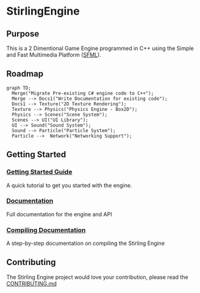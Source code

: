# StirlingEngine

## Purpose
This is a 2 Dimentional Game Engine programmed in C++ using the Simple and Fast Multimedia Platform ([SFML](https://www.sfml-dev.org/)).

## Roadmap
```mermaid
graph TD;
  Merge("Migrate Pre-existing C# engine code to C++");
  Merge --> Docs1("Write Documentation for existing code");
  Docs1 --> Texture("2D Texture Rendering");
  Texture --> Physics("Physics Engine - Box2D");
  Physics --> Scenes("Scene System");
  Scenes --> UI("UI Library");
  UI --> Sound("Sound System");
  Sound --> Particle("Particle System");
  Particle -->  Network("Networking Support");
```
## Getting Started

### [Getting Started Guide](docs/GettingStarted.md)
A quick tutorial to get you started with the engine.

### [Documentation](docs/)
Full documentation for the engine and API

### [Compiling Documentation](docs/COMPILING.md)
A step-by-step documentation on compiling the Stirling Engine


## Contributing
The Stirling Engine project would love your contribution, please read the [CONTRIBUTING.md](docs/CONTRIBUTING.md)